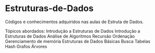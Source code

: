 # Estruturas-de-Dados
Códigos e conhecimentos adquiridos nas aulas de Estruta de Dados.

Tópicos abordados:
Introdução a Estruturas de Dados
Introdução a Estruturas de Dados
Análise de Algoritmos
Recursão
Ordenação
Gerenciamento de memória
Estruturas de Dados Básicas
Busca
Tabelas Hash
Grafos
Árvores
